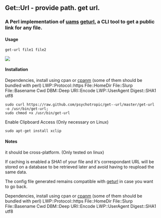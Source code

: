 ## Get::Url - provide path. get url.
### A Perl implementation of [uams](https://github.com/uams) [geturl](https://github.com/uams/geturl), a CLI tool to get a public link for any file. 

#### Usage
    get-url file1 file2

<img src="https://raw.github.com/psychotropic/get--url/master/upload.png">

#### Installation
Dependencies, install using cpan or [cpanm](https://github.com/miyagawa/cpanminus/) (some of them should be bundled with perl)
    LWP::Protocol::https File::HomeDir File::Slurp File::Basename Cwd DBM::Deep URI::Encode LWP::UserAgent Digest::SHA1 utf8

    sudo curl https://raw.github.com/psychotropic/get--url/master/get-url -o /usr/bin/get-url;
    sudo chmod +x /usr/bin/get-url

Enable Clipboard Access (Only necessary on Linux)

    sudo apt-get install xclip

#### Notes
it should be cross-platform. (Only tested on linux)

If caching is enabled a SHA1 of your file and it's correspondant URL will be stored on a database to be retrieved later and avoid having to reupload the same data.

The config file generated remains compatible with [geturl](https://github.com/uams/geturl) in case you want to go back.

Dependencies, install using cpan or [cpanm](https://github.com/miyagawa/cpanminus/) (some of them should be bundled with perl)
    LWP::Protocol::https File::HomeDir File::Slurp File::Basename Cwd DBM::Deep URI::Encode LWP::UserAgent Digest::SHA1 utf8
